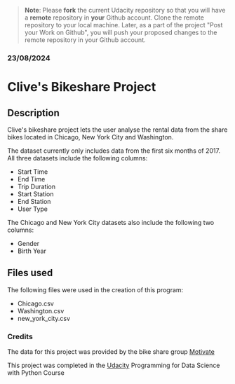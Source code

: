 >**Note**: Please **fork** the current Udacity repository so that you will have a **remote** repository in **your** Github account. Clone the remote repository to your local machine. Later, as a part of the project "Post your Work on Github", you will push your proposed changes to the remote repository in your Github account.

### 23/08/2024


# Clive's Bikeshare Project

## Description
Clive's bikeshare project lets the user analyse the rental data from the share bikes located in Chicago, New York City and Washington. 

The dataset currently only includes data from the first six months of 2017. All three datasets include the following columns:

- Start Time
- End Time
- Trip Duration
- Start Station
- End Station
- User Type

The Chicago and New York City datasets also include the following two columns:
- Gender
- Birth Year

## Files used
The following files were used in the creation of this program:
- Chicago.csv
- Washington.csv
- new_york_city.csv

### Credits
The data for this project was provided by the bike share group [Motivate](https://motivateco.com/)

This project was completed in the [Udacity](https://www.udacity.com/) Programming for Data Science with Python Course
